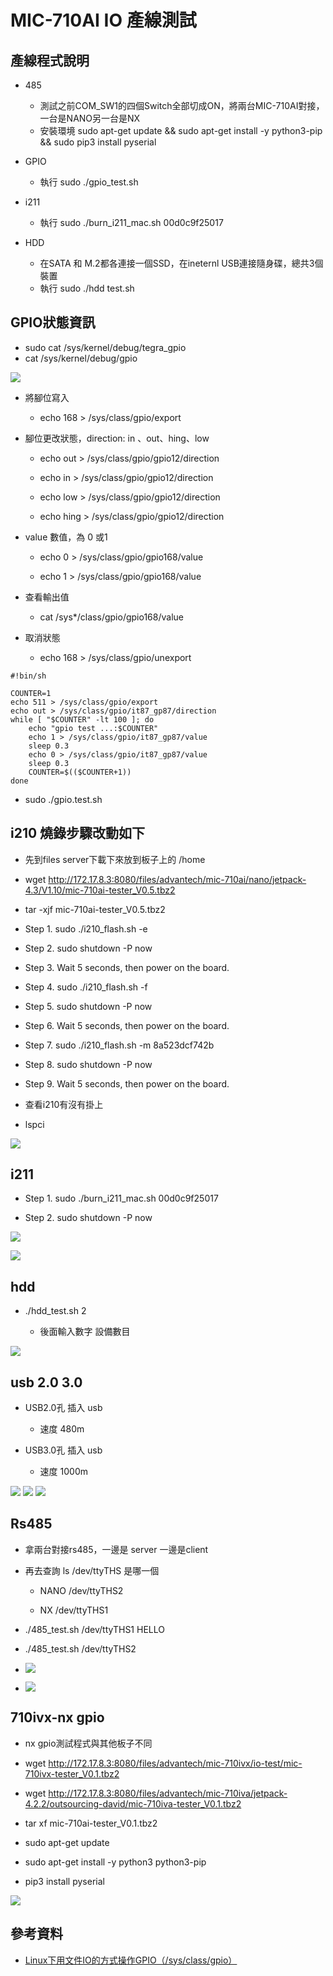 # MIC-710AI IO 產線測試

## 產線程式說明

- 485
    - 測試之前COM_SW1的四個Switch全部切成ON，將兩台MIC-710AI對接，一台是NANO另一台是NX
    - 安裝環境 sudo apt-get update && sudo apt-get install -y python3-pip && sudo pip3 install pyserial

- GPIO 
    - 執行 sudo ./gpio_test.sh

- i211 
    - 執行 sudo ./burn_i211_mac.sh 00d0c9f25017

- HDD 
    
    - 在SATA 和 M.2都各連接一個SSD，在ineternl USB連接隨身碟，總共3個裝置
    - 執行 sudo ./hdd test.sh

## GPIO狀態資訊

- sudo cat /sys/kernel/debug/tegra_gpio
- cat /sys/kernel/debug/gpio


![](https://i.imgur.com/BU2u2C1.png)

* 將腳位寫入
    
    * echo 168 > /sys/class/gpio/export

* 腳位更改狀態，direction: in 、out、hing、low
    
    * echo out > /sys/class/gpio/gpio12/direction
    
    * echo in > /sys/class/gpio/gpio12/direction
    
    * echo low > /sys/class/gpio/gpio12/direction
    
    * echo hing > /sys/class/gpio/gpio12/direction

* value 數值，為 0 或1 
    
    *  echo 0 > /sys/class/gpio/gpio168/value

    *  echo 1 > /sys/class/gpio/gpio168/value


* 查看輸出值
    
    * cat /sys*/class/gpio/gpio168/value

* 取消狀態
    
    * echo 168 > /sys/class/gpio/unexport 


```
#!bin/sh

COUNTER=1
echo 511 > /sys/class/gpio/export
echo out > /sys/class/gpio/it87_gp87/direction
while [ "$COUNTER" -lt 100 ]; do
	echo "gpio test ...:$COUNTER"
	echo 1 > /sys/class/gpio/it87_gp87/value
	sleep 0.3
	echo 0 > /sys/class/gpio/it87_gp87/value
	sleep 0.3
	COUNTER=$(($COUNTER+1))
done
```

* sudo ./gpio.test.sh


## i210 燒錄步驟改動如下

* 先到files server下載下來放到板子上的 /home

* wget http://172.17.8.3:8080/files/advantech/mic-710ai/nano/jetpack-4.3/V1.10/mic-710ai-tester_V0.5.tbz2

* tar -xjf mic-710ai-tester_V0.5.tbz2

* Step 1. sudo ./i210_flash.sh -e
* Step 2. sudo shutdown -P now
* Step 3. Wait 5 seconds, then power on the board.
* Step 4. sudo ./i210_flash.sh -f
* Step 5. sudo shutdown -P now
* Step 6. Wait 5 seconds, then power on the board.
* Step 7. sudo ./i210_flash.sh -m 8a523dcf742b
* Step 8. sudo shutdown -P now
* Step 9. Wait 5 seconds, then power on the board.


* 查看i210有沒有掛上
* lspci 

![](https://i.imgur.com/zuCBBGe.png)

## i211 

* Step 1. sudo ./burn_i211_mac.sh 00d0c9f25017

* Step 2. sudo shutdown -P now

![](https://i.imgur.com/ZrmN15G.png)


![](https://i.imgur.com/ftoVQZ9.png)

##  hdd


* ./hdd_test.sh 2

    - 後面輸入數字 設備數目

![](https://i.imgur.com/VZw3Unk.png)

## usb 2.0 3.0 

* USB2.0孔 插入 usb
    
    - 速度 480m

* USB3.0孔 插入 usb

    - 速度 1000m 

![](https://i.imgur.com/u3uLAaz.png)
![](https://i.imgur.com/P57cON0.png)
![](https://i.imgur.com/4gego5j.png)

## Rs485

* 拿兩台對接rs485，一邊是 server 一邊是client

* 再去查詢 ls /dev/ttyTHS 是哪一個

    - NANO /dev/ttyTHS2

    - NX   /dev/ttyTHS1

* ./485_test.sh /dev/ttyTHS1 HELLO

* ./485_test.sh /dev/ttyTHS2

* ![](https://i.imgur.com/46ghU6q.png)

* ![](https://i.imgur.com/rL0LSaO.png)


## 710ivx-nx gpio 

* nx gpio測試程式與其他板子不同

* wget http://172.17.8.3:8080/files/advantech/mic-710ivx/io-test/mic-710ivx-tester_V0.1.tbz2

* wget http://172.17.8.3:8080/files/advantech/mic-710iva/jetpack-4.2.2/outsourcing-david/mic-710iva-tester_V0.1.tbz2

* tar xf mic-710ai-tester_V0.1.tbz2 

* sudo apt-get update 

* sudo apt-get install -y python3 python3-pip

* pip3 install pyserial

![](https://i.imgur.com/dC9lY3e.png)


## 參考資料

* [Linux下用文件IO的方式操作GPIO（/sys/class/gpio）](https://blog.csdn.net/luckydarcy/article/details/53061901)
